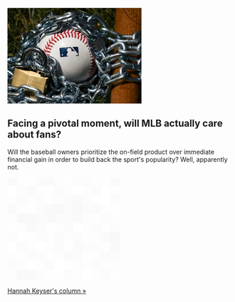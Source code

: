 
![Facing a pivotal moment, will MLB actually care about fans?](./20211211235843.png)
## Facing a pivotal moment, will MLB actually care about fans?

Will the baseball owners prioritize the on-field product over immediate financial gain in order to build back the sport's popularity? Well, apparently not.

![pic](../square_bg.png)

[Hannah Keyser's column »](https://www.yahoo.com/sports/consider-the-fans-why-mlb-could-and-should-make-rule-changes-a-major-part-of-cba-talks-034106883.html)

